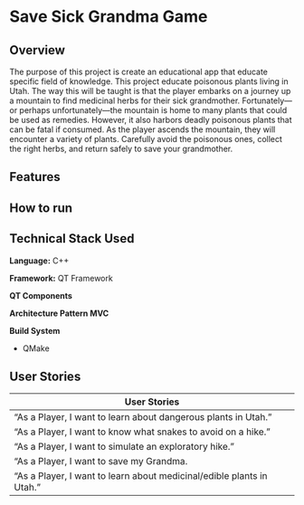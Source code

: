 # Save Sick Grandma Game

## Overview

The purpose of this project is create an educational app that educate specific field of knowledge. 
This project educate poisonous plants living in Utah. The way this will be taught is that the player embarks on a 
journey up a mountain to find medicinal herbs for their sick grandmother. Fortunately—or perhaps unfortunately—the mountain is 
home to many plants that could be used as remedies. However, it also harbors deadly poisonous plants that can be fatal if consumed. 
As the player ascends the mountain, they will encounter a variety of plants. Carefully avoid the poisonous ones, collect the right herbs, 
and return safely to save your grandmother.
  
## Features

  

## How to run


## Technical Stack Used
  **Language:** C++
  
  **Framework:** QT Framework

  **QT Components**


  **Architecture Pattern MVC**

  **Build System**
  - QMake

## User Stories
| User Stories  |
| ------------- |
| “As a Player, I want to learn about dangerous plants in Utah.” |
| “As a Player, I want to know what snakes to avoid on a hike.” |
| “As a Player, I want to simulate an exploratory hike.” |
|“As a Player, I want to save my Grandma. |
|“As a Player, I want to learn about medicinal/edible plants in Utah.” |  
